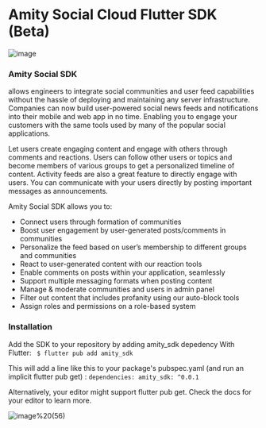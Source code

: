 # Amity Social Cloud Flutter SDK (Beta)

![image](https://user-images.githubusercontent.com/9884138/163860491-f76684a1-5a89-4ecf-8fb9-a3d0803103f8.png)

### Amity Social SDK
allows engineers to integrate social communities and user feed capabilities without the hassle of deploying and maintaining any server infrastructure. Companies can now build user-powered social news feeds and notifications into their mobile and web app in no time. Enabling you to engage your customers with the same tools used by many of the popular social applications.

Let users create engaging content and engage with others through comments and reactions. Users can follow other users or topics and become members of various groups to get a personalized timeline of content. Activity feeds are also a great feature to directly engage with users. You can communicate with your users directly by posting important messages as announcements.

Amity Social SDK allows you to:

- Connect users through formation of communities
- Boost user engagement by user-generated posts/comments in communities
- Personalize the feed based on user’s membership to different groups and communities
- React to user-generated content with our reaction tools
- Enable comments on posts within your application, seamlessly
- Support multiple messaging formats when posting content
- Manage & moderate communities and users in admin panel
- Filter out content that includes profanity using our auto-block tools
- Assign roles and permissions on a role-based system

### Installation
Add the SDK to your repository by adding  amity_sdk depedency
With Flutter:
` $ flutter pub add amity_sdk`

This will add a line like this to your package's pubspec.yaml (and run an implicit flutter pub get) :
`dependencies:
  amity_sdk: ^0.0.1`

Alternatively, your editor might support flutter pub get. Check the docs for your editor to learn more.

![image%20(56)](https://user-images.githubusercontent.com/9884138/163861258-8e146a58-c7ef-4f27-a831-b8461c7658b3.png)

